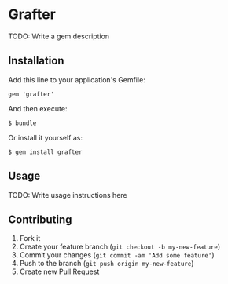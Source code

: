 # Grafter

TODO: Write a gem description

## Installation

Add this line to your application's Gemfile:

    gem 'grafter'

And then execute:

    $ bundle

Or install it yourself as:

    $ gem install grafter

## Usage

TODO: Write usage instructions here

## Contributing

1. Fork it
2. Create your feature branch (`git checkout -b my-new-feature`)
3. Commit your changes (`git commit -am 'Add some feature'`)
4. Push to the branch (`git push origin my-new-feature`)
5. Create new Pull Request
